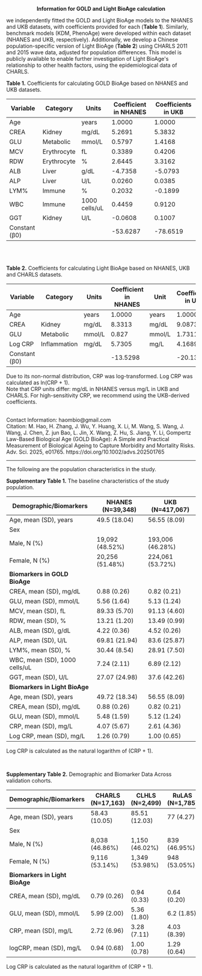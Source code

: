 <p align="center"><strong>Information for GOLD and Light BioAge calculation </strong></p>

we independently fitted the GOLD and Light BioAge models to the NHANES and UKB datasets, with coefficients provided for each (**Table 1**). Similarly, benchmark models (KDM, PhenoAge) were developed within each dataset (NHANES and UKB, respectively). Additionally, we develop a Chinese population-specific version of Light BioAge (**Table 2**) using CHARLS 2011 and 2015 wave data, adjusted for population differences. This model is publicly available to enable further investigation of Light BioAge's relationship to other health factors, using the epidemiological data of CHARLS.

**Table 1.** Coefficients for calculating GOLD BioAge based on NHANES and UKB datasets.

| Variable | Category    | Units               | Coefficient in NHANES | Coefficients in UKB |
|----------|-------------|---------------------|-----------------------|---------------------|
| Age      |             | years               | 1.0000                | 1.0000              |
| CREA     | Kidney      | mg/dL               | 5.2691                | 5.3832              |
| GLU      | Metabolic   | mmol/L              | 0.5797                | 1.4168              |
| MCV      | Erythrocyte | fL                  | 0.3389                | 0.4206              |
| RDW      | Erythrocyte | %                   | 2.6445                | 3.3162              |
| ALB      | Liver       | g/dL                | -4.7358               | -5.0793             |
| ALP      | Liver       | U/L                 | 0.0260                 | 0.0385              |
| LYM%     | Immune      | %                   | 0.2032                | -0.1899             |
| WBC      | Immune      | 1000 cells/uL       | 0.4459                | 0.9120              |
| GGT      | Kidney      | U/L                 | -0.0608               | 0.1007              |
| Constant (β0) |        |                     | -53.6287              | -78.6519            |

<br>
<br>

**Table 2.** Coefficients for calculating Light BioAge based on NHANES, UKB and CHARLS datasets.

| Variable    | Category     | Units    | Coefficient in NHANES | Unit   | Coefficients in UKB | Unit   | Coefficients in CHARLS |
|-------------|--------------|----------|-----------------------|--------|---------------------|--------|-------------------------|
| Age         |              | years    | 1.0000                | years  | 1.0000              | years  | 1.0000                  |
| CREA        | Kidney       | mg/dL    | 8.3313                | mg/dL  | 9.0873              | mg/dL  | 5.0875                  |
| GLU         | Metabolic    | mmol/L   | 0.827                 | mmol/L | 1.7311              | mmol/L | 1.5766                  |
| Log CRP     | Inflammation | mg/dL    | 5.7305                | mg/L   | 4.1689              | mg/L   | 4.2983                  |
| Constant (β0) |             |          | -13.5298              |        | -20.1395            |        | -16.7562                |

Due to its non-normal distribution, CRP was log-transformed. Log CRP was calculated as ln(CRP + 1). <br>
Note that CRP units differ: mg/dL in NHANES versus mg/L in UKB and CHARLS. For high-sensitivity CRP, we recommend using the UKB-derived coefficients.

<br>
Contact Information: haombio@gmail.com <br>
Citation: M. Hao, H. Zhang, J. Wu, Y. Huang, X. Li, M. Wang, S. Wang, J. Wang, J. Chen, Z. jun Bao, L. Jin, X. Wang, Z. Hu, S. Jiang, Y. Li, Gompertz Law-Based Biological Age (GOLD BioAge): A Simple and Practical Measurement of Biological Ageing to Capture Morbidity and Mortality Risks. Adv. Sci. 2025, e01765. https://doi.org/10.1002/advs.202501765 <br>


_____________________________________________________________________________
The following are the population characteristics in the study.

**Supplementary Table 1.** The baseline characteristics of the study population.

| Demographic/Biomarkers        | NHANES (N=39,348)        | UKB (N=417,067)         |
|-------------------------------|--------------------------|-------------------------|
| Age, mean (SD), years         | 49.5 (18.04)             | 56.55 (8.09)            |
| Sex                           |                          |                         |
| Male, N (%)                   | 19,092 (48.52%)          | 193,006 (46.28%)        |
| Female, N (%)                 | 20,256 (51.48%)          | 224,061 (53.72%)        |
| **Biomarkers in GOLD BioAge**     |                          |                         |
| CREA, mean (SD), mg/dL        | 0.88 (0.26)              | 0.82 (0.21)             |
| GLU, mean (SD), mmol/L        | 5.56 (1.64)              | 5.13 (1.24)             |
| MCV, mean (SD), fL            | 89.33 (5.70)             | 91.13 (4.60)            |
| RDW, mean (SD), %             | 13.21 (1.20)             | 13.49 (0.99)            |
| ALB, mean (SD), g/dL          | 4.22 (0.36)              | 4.52 (0.26)             |
| ALP, mean (SD), U/L           | 69.81 (21.94)            | 83.6 (25.87)            |
| LYM%, mean (SD), %            | 30.44 (8.54)             | 28.91 (7.50)            |
| WBC, mean (SD), 1000 cells/uL | 7.24 (2.11)              | 6.89 (2.12)             |
| GGT, mean (SD), U/L           | 27.07 (24.98)            | 37.6 (42.26)            |
| **Biomarkers in Light BioAge**   |                          |                         |
| Age, mean (SD), years         | 49.72 (18.34)            | 56.55 (8.09)            |
| CREA, mean (SD), mg/dL        | 0.88 (0.26)              | 0.82 (0.21)             |
| GLU, mean (SD), mmol/L        | 5.48 (1.59)              | 5.12 (1.24)             |
| CRP, mean (SD), mg/L         | 4.07 (5.67)              | 2.61 (4.36)             |
| Log CRP, mean (SD), mg/L         | 1.26 (0.79)              | 1.00 (0.65)             |

Log CRP is calculated as the natural logarithm of (CRP + 1). <br>

<br>

**Supplementary Table 2.** Demographic and Biomarker Data Across validation cohorts.

| Demographic/Biomarkers        | CHARLS (N=17,163)       | CLHLS (N=2,499)         | RuLAS (N=1,785)         |
|-------------------------------|-------------------------|-------------------------|-------------------------|
| Age, mean (SD), years         | 58.43 (10.05)           | 85.51 (12.03)           | 77 (4.27)               |
| Sex                           |                         |                         |                         |
| Male, N (%)                   | 8,038 (46.86%)          | 1,150 (46.02%)          | 839 (46.95%)            |
| Female, N (%)                 | 9,116 (53.14%)          | 1,349 (53.98%)          | 948 (53.05%)            |
| **Biomarkers in Light BioAge**    |                         |                         |                         |
| CREA, mean (SD), mg/dL        | 0.79 (0.26)             | 0.94 (0.33)             | 0.64 (0.20)             |
| GLU, mean (SD), mmol/L        | 5.99 (2.00)             | 5.36 (1.80)             | 6.2 (1.85)              |
| CRP, mean (SD), mg/L         | 2.72 (6.96)             | 3.28 (7.11)             | 4.03 (8.39)             |
| logCRP, mean (SD), mg/L         | 0.94 (0.68)             | 1.00 (0.78)             | 1.29 (0.64)             |

Log CRP is calculated as the natural logarithm of (CRP + 1). <br>

